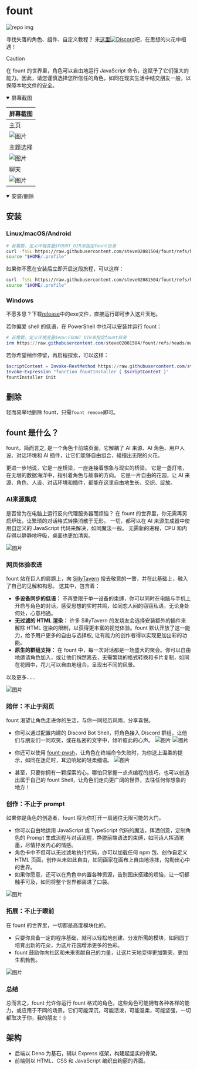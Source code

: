 # fount

![repo img](https://repository-images.githubusercontent.com/862251163/3b57d9ea-ab18-4b70-b11d-f74c764016aa)

寻找失落的角色、组件、自定义教程？
来[这里![Discord](https://img.shields.io/discord/1288934771153440768)](https://discord.gg/GtR9Quzq2v)吧，在思想的火花中相遇！

> [!CAUTION]
>
> 在 fount 的世界里，角色可以自由地运行 JavaScript 命令，这赋予了它们强大的能力。因此，请您谨慎选择您所信任的角色，如同在现实生活中结交朋友一般，以保障本地文件的安全。

<details open>
<summary>屏幕截图</summary>

|屏幕截图|
|----|
|主页|
|![图片](https://github.com/user-attachments/assets/c1954a7a-6c73-4fb0-bd12-f790a038bd0e)|
|主题选择|
|![图片](https://github.com/user-attachments/assets/94bd4cbb-8c66-4bc6-83eb-14c925a37074)|
|聊天|
|![图片](https://github.com/user-attachments/assets/eea1cc7c-d258-4a2d-b16f-12815a88811d)|

</details>

<details open>
<summary>安装/删除</summary>

## 安装

### Linux/macOS/Android

```bash
# 若需要，定义环境变量$FOUNT_DIR来指定fount目录
curl -fsSL https://raw.githubusercontent.com/steve02081504/fount/refs/heads/master/src/runner/main.sh | bash
source "$HOME/.profile"
```

如果你不愿在安装后立即开启这段旅程，可以这样：

```bash
curl -fsSL https://raw.githubusercontent.com/steve02081504/fount/refs/heads/master/src/runner/main.sh | bash -s init
source "$HOME/.profile"
```

### Windows

不愿多思？下载[release](https://github.com/steve02081504/fount/releases)中的exe文件，直接运行即可步入这片天地。

若你偏爱 shell 的低语，在 PowerShell 中也可以安装并运行 fount：

```powershell
# 若需要，定义环境变量$env:FOUNT_DIR来指定fount目录
irm https://raw.githubusercontent.com/steve02081504/fount/refs/heads/master/src/runner/main.ps1 | iex
```

若你希望稍作停留，再启程探索，可以这样：

```powershell
$scriptContent = Invoke-RestMethod https://raw.githubusercontent.com/steve02081504/fount/refs/heads/master/src/runner/main.ps1
Invoke-Expression "function fountInstaller { $scriptContent }"
fountInstaller init
```

## 删除

轻而易举地删除 fount，只需`fount remove`即可。

</details>

## fount 是什么？

fount，简而言之, 是一个角色卡前端页面，它解耦了 AI 来源、AI 角色、用户人设、对话环境和 AI 插件，让它们能够自由组合，碰撞出无限的火花。

更进一步地说，它是一座桥梁，一座连接着想象与现实的桥梁。
它是一盏灯塔，在无垠的数据海洋中，指引着角色与故事的方向。
它是一片自由的花园，让 AI 来源、角色、人设、对话环境和插件，都能在这里自由地生长、交织、绽放。

### AI来源集成

是否曾为在电脑上运行反向代理服务器而烦恼？
在 fount 的世界里，你无需再另启炉灶，让繁琐的对话格式转换消散于无形。
一切，都可以在 AI 来源生成器中使用自定义的 JavaScript 代码来解决，如同魔法一般。
无需新的进程，CPU 和内存得以静静地呼吸，桌面也更加清爽。

![图片](https://github.com/user-attachments/assets/f283d1de-c531-4b7a-bf43-3cbe0c48b7b9)

### 网页体验改进

fount 站在巨人的肩膀上，向 [SillyTavern](https://github.com/SillyTavern/SillyTavern) 投去敬意的一瞥，并在此基础上，融入了自己的见解和构思。
这其中，包含着：

- **多设备同步的低语：** 不再受限于单一设备的束缚，你可以同时在电脑与手机上开启与角色的对话，感受思想的实时共鸣，如同恋人间的窃窃私语，无论身处何处，心意相通。
- **无过滤的 HTML 渲染：** 许多 SillyTavern 的发烧友会选择安装额外的插件来解除 HTML 渲染的限制，以获得更丰富的视觉体验。fount 默认开放了这一能力，给予用户更多的自由与选择权, 让有能力的创作者得以实现更加出彩的功能。
- **原生的群组支持：** 在 fount 中，每一次对话都是一场盛大的聚会。你可以自由地邀请角色加入，或让他们悄然离去，无需繁琐的格式转换和卡片复制，如同在花园中，花儿可以自由地组合，呈现出不同的风景。

以及更多……

![图片](https://github.com/user-attachments/assets/bd1600dc-4612-458b-95ba-c7b019a26390)

### 陪伴：不止于网页

fount 渴望让角色走进你的生活，与你一同经历风雨，分享喜悦。

- 你可以通过配置内建的 Discord Bot Shell，将角色接入 Discord 群组，让他们与朋友们一同欢笑，或在私密的文字中，倾听彼此的心声。
    ![图片](https://github.com/user-attachments/assets/299255c9-eed3-4deb-b433-41b80930cbdb)
    ![图片](https://github.com/user-attachments/assets/c9841eba-c010-42a3-afe0-336543ec39a0)

- 你还可以使用 [fount-pwsh](https://github.com/steve02081504/fount-pwsh)，让角色在终端命令失败时，为你送上温柔的提示，如同在迷茫时，耳边响起的轻柔细语。
    ![图片](https://github.com/user-attachments/assets/93afee48-93d4-42c7-a5e0-b7f5c93bdee9)

- 甚至，只要你拥有一颗探索的心，哪怕只掌握一点点编程的技巧，也可以创造出属于自己的 fount Shell，让角色们走向更广阔的世界，去往任何你想象的地方！

### 创作：不止于 prompt

如果你是角色的创造者，fount 将为你打开一扇通往无限可能的大门。

- 你可以自由地运用 JavaScript 或 TypeScript 代码的魔法，挥洒创意，定制角色的 Prompt 生成流程与对话流程，挣脱前端语法的束缚，如同诗人挥洒笔墨，尽情抒发内心的情感。
- 角色卡中不但可以无过滤地执行代码，亦可以加载任何 npm 包、创作自定义 HTML 页面。创作从未如此自由，如同画家在画布上自由地涂抹，勾勒出心中的世界。
- 如果你愿意，还可以在角色中内置各种资源，告别图床搭建的烦恼，让一切都触手可及，如同将整个世界都装进了口袋。

![图片](https://github.com/user-attachments/assets/9740cd43-06fd-46c0-a114-e4bd99f13045)

### 拓展：不止于眼前

在 fount 的世界里，一切都是高度模块化的。

- 只要你具备一定的程序基础，就可以轻松地创建、分发所需的模块，如同园丁培育出新的花朵，为这片花园增添更多的色彩。
- fount 鼓励你向社区和未来贡献自己的力量，让这片天地变得更加繁荣，更加生机勃勃。

![图片](https://github.com/user-attachments/assets/8487a04a-7040-4844-81a6-705687856757)

### 总结

总而言之，fount 允许你运行 fount 格式的角色，这些角色可能拥有各种各样的能力，或应用于不同的场景。它们可能深沉，可能活泼，可能温柔，可能坚强，一切都取决于你，我的朋友！:)

## 架构

- 后端以 Deno 为基石，辅以 Express 框架，构建起坚实的骨架。
- 前端则以 HTML、CSS 和 JavaScript 编织出绚丽的界面。
